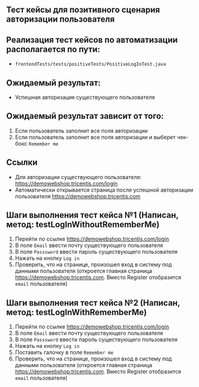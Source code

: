## Тест кейсы для позитивного сценария авторизации пользователя

## Реализация тест кейсов по автоматизации располагается по пути:

- `frontendTests/tests/positiveTests/PositiveLogInTest.java`

## Ожидаемый результат:

- Успешная авторизация существующего пользователя

## Ожидаемый результат зависит от того:

1) Если пользователь заполнит все поля авторизации
2) Если пользователь заполнит все поля авторизации и выберет чек-бокс `Remember me`

## Ссылки

- Для авторизации существующего пользователя: https://demowebshop.tricentis.com/login
- Автоматически открывается страница после успешной авторизации пользователя https://demowebshop.tricentis.com

## Шаги выполнения тест кейса №1 (Написан, метод: testLogInWithoutRememberMe)

1) Перейти по ссылке https://demowebshop.tricentis.com/login
2) В поле `Email` ввести почту существующего пользователя
3) В поле `Passsword` ввести пароль существующего пользователя
4) Нажать на кнопку `Log in`
5) Проверить, что на странице, произошел вход в систему под данными пользователя
   (откроется главная страница https://demowebshop.tricentis.com.
   Вместо Register отобразится `email` пользователя)

## Шаги выполнения тест кейса №2 (Написан, метод: testLogInWithRememberMe)

1) Перейти по ссылке https://demowebshop.tricentis.com/login
2) В поле `Email` ввести почту существующего пользователя
3) В поле `Passsword` ввести пароль существующего пользователя
4) Нажать на кнопку `Log in`
5) Поставить галочку в поле `Remember me`
6) Проверить, что на странице, произошел вход в систему под данными пользователя
   (откроется главная страница https://demowebshop.tricentis.com.
   Вместо Register отобразится `email` пользователя)
